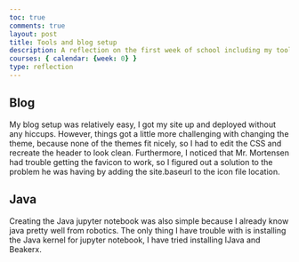 ```yaml
---
toc: true
comments: true
layout: post
title: Tools and blog setup
description: A reflection on the first week of school including my tools and blog setup
courses: { calendar: {week: 0} }
type: reflection
---
```


## Blog

My blog setup was relatively easy, I got my site up and deployed without any hiccups. However, things got a little more challenging with changing the theme, because none of the themes fit nicely, so I had to edit the CSS and recreate the header to look clean. Furthermore, I noticed that Mr. Mortensen had trouble getting the favicon to work, so I figured out a solution to the problem he was having by adding the site.baseurl to the icon file location.


## Java

Creating the Java jupyter notebook was also simple because I already know java pretty well from robotics. The only thing I have trouble with is installing the Java kernel for jupyter notebook, I have tried installing IJava and Beakerx.